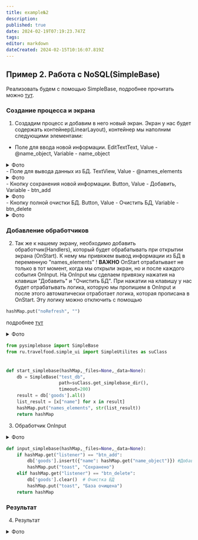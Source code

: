 ```yaml
---
title: example№2
description: 
published: true
date: 2024-02-19T07:19:23.747Z
tags: 
editor: markdown
dateCreated: 2024-02-15T10:16:07.819Z
---
```


## Пример 2. Работа с NoSQL(SimpleBase)

Реализовать будем с помощью SimpleBase, подробнее прочитать можно [тут](../DataStorage/NoSQL).
### Создание процесса и экрана
1) Создадим процесс и добавим в него новый экран. Экран у нас будет содержать контейнер(LinearLayout), контейнер мы наполним следующими элементами: 
- Поле для ввода новой информации. EditTextText, Value - @name_object, Variable - name_object
<details>
<summary>Фото</summary>
<br>
<img src="/files/Pastedimage20240129152240.png" width=700>
</details>
- Поле для вывода данных из БД. TextView, Value - @names_elements
<details>
<summary>Фото</summary>
<br>
<img src="/files/Pastedimage20240129152310.png" width=700>
</details>
- Кнопку сохранения новой информации. Button, Value - Добавить, Variable - btn_add
<details>
<summary>Фото</summary>
<br>
<img src="/files/Pastedimage20240129152350.png" width=700>
</details>
- Кнопку полной очистки БД. Button, Value - Очистить БД, Variable - btn_delete
<details>
<summary>Фото</summary>
<br>
<img src="/files/Pastedimage20240129152420.png" width=700>
</details>

### Добавление обработчиков
2) Так же к нашему экрану, необходимо добавить обработчик(Handlers), который будет обрабатывать при открытии экрана (OnStart). К нему мы привяжем вывод информации из БД в переменную "names_elements"
  ! **ВАЖНО**
  OnStart отрабатывает не только в тот момент, когда мы открыли экран, но и после каждого события OnInput. На OnInput мы сделаем привязку нажатия на клавиши "Добавить" и "Очистить БД". При нажатии на клавишу у нас будет отрабатывать логика, которую мы пропишем в OnInput и после этого автоматически отработает логика, которая прописана в OnStart.
  Эту логику можно отключить с помощью 
  ```Python 
  hashMap.put("noRefresh", "")
  ```
  подробнее [тут](../Screens/ScreenSettings)
<details>
<summary>Фото</summary>
<br>
<img src="/files/Pastedimage20240129155736.png" width=700>
</details>

```python
from pysimplebase import SimpleBase  
from ru.travelfood.simple_ui import SimpleUtilites as suClass    
  
  
def start_simplebase(hashMap,_files=None,_data=None):  
    db = SimpleBase("test_db",  
                    path=suClass.get_simplebase_dir(),  
                    timeout=200)  
    result = db['goods'].all()  
    list_result = [x["name"] for x in result]  
    hashMap.put("names_elements", str(list_result))  
    return hashMap
```

3) Обработчик OnInput
<details>
<summary>Фото</summary>
<br>
<img src="/files/Pastedimage20240129155918.png" width=700>
</details>

```python
def input_simplebase(hashMap,_files=None,_data=None):  
    if hashMap.get("listener") == "btn_add":  
        db['goods'].insert({"name": hashMap.get("name_object")}) #Добавление из поля name_object данных в БД
        hashMap.put("toast", "Сохранено")  
    elif hashMap.get("listener") == "btn_delete":  
        db['goods'].clear()  # Очистка БД
        hashMap.put("toast", "База очищена")  
    return hashMap
```
### Результат
4) Результат
<details>
<summary>Фото</summary>
<br>
<img src="/files/Pastedimage20240129160228.png" width=450>
</details>

